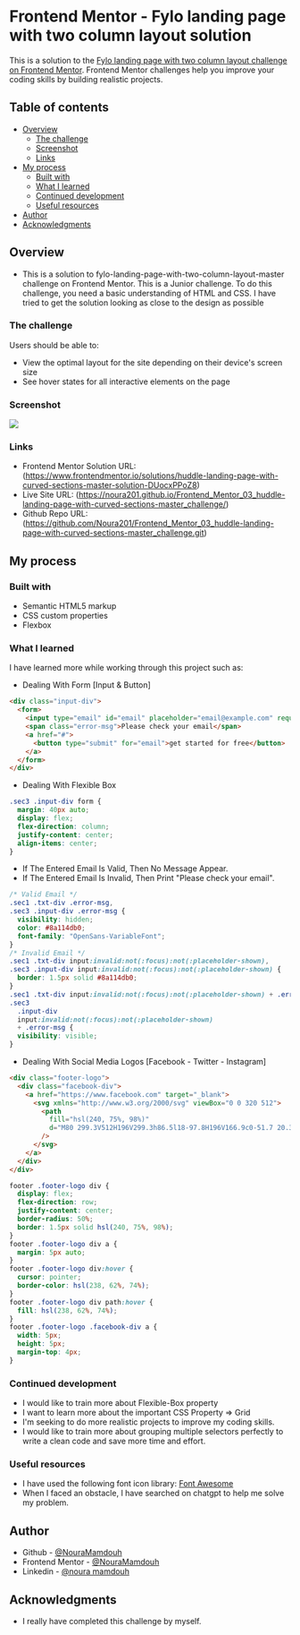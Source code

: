 # Frontend Mentor - Fylo landing page with two column layout solution

This is a solution to the [Fylo landing page with two column layout challenge on Frontend Mentor](https://www.frontendmentor.io/challenges/fylo-landing-page-with-two-column-layout-5ca5ef041e82137ec91a50f5). Frontend Mentor challenges help you improve your coding skills by building realistic projects.

## Table of contents

- [Overview](#overview)
  - [The challenge](#the-challenge)
  - [Screenshot](#screenshot)
  - [Links](#links)
- [My process](#my-process)
  - [Built with](#built-with)
  - [What I learned](#what-i-learned)
  - [Continued development](#continued-development)
  - [Useful resources](#useful-resources)
- [Author](#author)
- [Acknowledgments](#acknowledgments)

## Overview

- This is a solution to fylo-landing-page-with-two-column-layout-master challenge on Frontend Mentor. This is a Junior challenge. To do this challenge, you need a basic understanding of HTML and CSS. I have tried to get the solution looking as close to the design as possible

### The challenge

Users should be able to:

- View the optimal layout for the site depending on their device's screen size
- See hover states for all interactive elements on the page

### Screenshot

![](./screenshot.png)

### Links

- Frontend Mentor Solution URL: (https://www.frontendmentor.io/solutions/huddle-landing-page-with-curved-sections-master-solution-DUocxPPoZ8)
- Live Site URL: (https://noura201.github.io/Frontend_Mentor_03_huddle-landing-page-with-curved-sections-master_challenge/)
- Github Repo URL: (https://github.com/Noura201/Frontend_Mentor_03_huddle-landing-page-with-curved-sections-master_challenge.git)

## My process

### Built with

- Semantic HTML5 markup
- CSS custom properties
- Flexbox

### What I learned

I have learned more while working through this project such as:

- Dealing With Form [Input & Button]

```html
<div class="input-div">
  <form>
    <input type="email" id="email" placeholder="email@example.com" required />
    <span class="error-msg">Please check your email</span>
    <a href="#">
      <button type="submit" for="email">get started for free</button>
    </a>
  </form>
</div>
```

- Dealing With Flexible Box

```css
.sec3 .input-div form {
  margin: 40px auto;
  display: flex;
  flex-direction: column;
  justify-content: center;
  align-items: center;
}
```

- If The Entered Email Is Valid, Then No Message Appear.
- If The Entered Email Is Invalid, Then Print "Please check your email".

```css
/* Valid Email */
.sec1 .txt-div .error-msg,
.sec3 .input-div .error-msg {
  visibility: hidden;
  color: #8a114db0;
  font-family: "OpenSans-VariableFont";
}
/* Invalid Email */
.sec1 .txt-div input:invalid:not(:focus):not(:placeholder-shown),
.sec3 .input-div input:invalid:not(:focus):not(:placeholder-shown) {
  border: 1.5px solid #8a114db0;
}
.sec1 .txt-div input:invalid:not(:focus):not(:placeholder-shown) + .error-msg,
.sec3
  .input-div
  input:invalid:not(:focus):not(:placeholder-shown)
  + .error-msg {
  visibility: visible;
}
```

- Dealing With Social Media Logos [Facebook - Twitter - Instagram]

```html
<div class="footer-logo">
  <div class="facebook-div">
    <a href="https://www.facebook.com" target="_blank">
      <svg xmlns="http://www.w3.org/2000/svg" viewBox="0 0 320 512">
        <path
          fill="hsl(240, 75%, 98%)"
          d="M80 299.3V512H196V299.3h86.5l18-97.8H196V166.9c0-51.7 20.3-71.5 72.7-71.5c16.3 0 29.4 .4 37 1.2V7.9C291.4 4 256.4 0 236.2 0C129.3 0 80 50.5 80 159.4v42.1H14v97.8H80z"
        />
      </svg>
    </a>
  </div>
</div>
```

```css
footer .footer-logo div {
  display: flex;
  flex-direction: row;
  justify-content: center;
  border-radius: 50%;
  border: 1.5px solid hsl(240, 75%, 98%);
}
footer .footer-logo div a {
  margin: 5px auto;
}
footer .footer-logo div:hover {
  cursor: pointer;
  border-color: hsl(238, 62%, 74%);
}
footer .footer-logo div path:hover {
  fill: hsl(238, 62%, 74%);
}
footer .footer-logo .facebook-div a {
  width: 5px;
  height: 5px;
  margin-top: 4px;
}
```

### Continued development

- I would like to train more about Flexible-Box property
- I want to learn more about the important CSS Property => Grid
- I'm seeking to do more realistic projects to improve my coding skills.
- I would like to train more about grouping multiple selectors perfectly to write a clean code and save more time and effort.

### Useful resources

- I have used the following font icon library: [Font Awesome](https://fontawesome.com/)
- When I faced an obstacle, I have searched on chatgpt to help me solve my problem.

## Author

- Github - [@NouraMamdouh](https://github.com/Noura201)
- Frontend Mentor - [@NouraMamdouh](https://www.frontendmentor.io/profile/Noura201)
- Linkedin - [@noura mamdouh](https://www.linkedin.com/in/noura-mamdouh-8a81982a4/)

## Acknowledgments

- I really have completed this challenge by myself.
